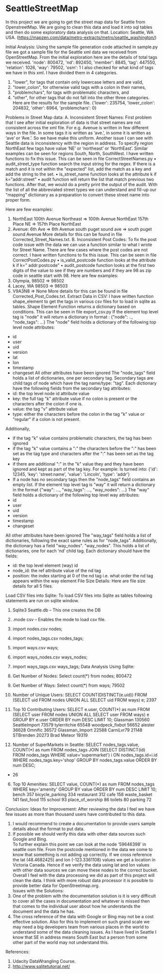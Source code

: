 # SeattleStreetMap
In this project we are going to get the street map data for Seattle from OpenstreetMap. We are going to clean this data and load it into sql tables and then do some exploratory data analysis on that. 
Location:
Seattle, WA USA.
(https://mapzen.com/data/metro-extracts/metro/seattle_washington/)

Initial Analysis:
 Using the sample file generation code attached in sample.py file we got a sample file for the Seattle xml data we received from OpenStreetMap. From the initial exploration here are the details of total tags we received. 
'node': 800472, 'nd': 892450, 'member': 8845, 'tag': 447550, 'relation': 1026, 'way': 79502, 'osm': 1
I also checked for what kind of tags we have in this xml. I have divided them in 4 categories. 
1.	"lower", for tags that contain only lowercase letters and are valid,
2.	"lower_colon", for otherwise valid tags with a colon in their names,
3.	"problemchars", for tags with problematic characters, and
4.	"other", for other tags that do not fall into the other three categories.
Here are the results for the sample file. 
{'lower': 235754, 'lower_colon': 204832, 'other': 6964, 'problemchars': 0}

Problems in Street Map data:
A.	Inconsistent Street Names:
First problem that I see after initial exploration of data is that street names are not consistent across the xml file.  For e.g. Avenue is written in few different ways in the file.  In some tags it is written as ‘ave.’, in some it is written as ‘ave’ or ‘Ave.’. So we have make this uniform.  Another issue I can see with Seattle data is inconsistency with the region in address. To specify region NorthEast few tags have value ‘NE’ or ‘northeast’ or ‘NorthEast’. Similar examples can be seen for regions South, North, SouthWest. 
I have written functions to fix this issue. This can be seen in file CorrectStreetNames.py
•	audit_street_type function search the input string for the regex. If there is a match and it is not within the "expected" list, add the match as a key and add the string to the set.
•	is_street_name function looks at the attribute k if k="addr:street"
•	audit function will return the list that match previous two functions. After that, we would do a pretty print the output of the audit. With the list of all the abbreviated street types we can understand and fill-up our "mapping" dictionary as a preparation to convert these street name into proper form.

Here are few examples:
1.	NorthEast
100th Avenue Northeast => 100th Avenue NorthEast
157th Place NE => 157th Place NorthEast
2.	 Avenue:
6th Ave => 6th Avenue
south puget sound ave => south puget sound Avenue
More details for this can be found in file Corrected_Street_Names.txt.
B.	Inconsistent Post Codes: 
To fix the post code issue with the data we can use a function similar to what I wrote for Street Name. There are few cases where the post codes are not correct. I have written functions to fix this issue. This can be seen in file CorrectPostCodes.py
•	is_valid_postcode function looks at the attribute k if k=" addr:postcode"
•	audit_postcode function looks at the first two digits of the value to see if they are numbers and if they are 98 as zip code in seattle start with 98. 
Here are few examples:
1.	Olympia, 98502 => 98502
2.	Lacey, WA 98503 => 98503
3.	V9A3N8 => None
More details for this can be found in file Corrected_Post_Codes.txt.
Extract Data in CSV:
 I have written function shape_element to get the tags in various csv files for to load in sqlite as tables. 
Shape Element Function returns a dictionary based on conditions. This can be seen in file export_csv.py
If the element top level tag is "node" it will return a dictionary in format : {"node": .., "node_tags": ...}
The "node" field holds a dictionary of the following top level node attributes:
-	id
-	user
-	uid
-	version
-	lat
-	lon
-	timestamp
-	changeset
All other attributes have been ignored
The "node_tags" field holds a list of dictionaries, one per secondary tag. Secondary tags are
child tags of node which have the tag name/type: "tag". Each dictionary have the following
fields from the secondary tag attributes:
-	id: the top level node id attribute value
-	key: the full tag "k" attribute value if no colon is present or the characters after the colon if one is.
-	value: the tag "v" attribute value
-	type: either the characters before the colon in the tag "k" value or "regular" if a colon is not present.

Additionally,
- if the tag "k" value contains problematic characters, the tag has been ignored
- if the tag "k" value contains a ":" the characters before the ":" has been set as the tag type
  and characters after the ":" has been set as the tag key
- if there are additional ":" in the "k" value they and they have been ignored and kept as part of
  the tag key. For example:
  <tag k="addr:street:name" v="Lincoln"/>
  Is turned into:
  {'id': 12345, 'key': 'street:name', 'value': 'Lincoln', 'type': 'addr'}
- If a node has no secondary tags then the "node_tags" field contains an empty list.
If the element top level tag is "way" it will return a dictionary in the format {"way": ..., "way_tags": ..., "way_nodes": ...}
The "way" field holds a dictionary of the following top level way attributes:
-	id
-	user
-	uid
-	version
-	timestamp
-	changeset

All other attributes have been ignored
The "way_tags" field  holds a list of dictionaries, following the exact same rules as for "node_tags".
Additionally, the dictionary has a field "way_nodes". "way_nodes". This holds a list of dictionaries, one for each ‘nd’ child tag.  Each dictionary should have the fields:
-	id: the top level element (way) id
-	node_id: the ref attribute value of the nd tag
-	position: the index starting at 0 of the nd tag i.e. what order the nd tag appears within the way element
File Size Details: 
Here are file size details for all 5 files. 
 

Load CSV files into Sqlite: 
To load CSV files into Sqlite as tables following statements are run on sqlite window. 
1.	Sqlite3 Seattle.db – This one creates the DB
2.	.mode csv – Enables the mode to load csv file.
3.	import nodes.csv nodes;
4.	import nodes_tags.csv nodes_tags;
5.	import ways.csv ways;
6.	import ways_nodes.csv ways_nodes;
7.	import ways_tags.csv ways_tags;
Data Analysis Using Sqlite:
1.	Get Number of Nodes:
Select count(*) from nodes;
800472
2.	Get Number of Ways:
Select count(*) from ways;
79502
3.	Number of Unique Users:
SELECT COUNT(DISTINCT(e.uid)) 
FROM (SELECT uid FROM nodes UNION ALL SELECT uid FROM ways) e;
2397
4.	Top 10 Contributing Users:
SELECT e.user, COUNT(*) as num
FROM (SELECT user FROM nodes UNION ALL SELECT user FROM ways) e
GROUP BY e.user
ORDER BY num DESC
LIMIT 10;
Glassman	130560
SeattleImport	73579
tylerritchie	65548
woodpeck_fixbot	56652
alester	36628
Omnific	36572
Glassman_Import	22588
CarniLvr79	21148
STBrenden	20273
Brad Meteor	19319

5.	Number of SuperMarkets in Seattle:
SELECT nodes_tags.value, COUNT(*) as num
FROM nodes_tags 
JOIN (SELECT DISTINCT(id) FROM nodes_tags WHERE value='supermarket') i
ON nodes_tags.id=i.id
WHERE nodes_tags.key='shop'
GROUP BY nodes_tags.value
ORDER BY num DESC;
-	26
6.	Top 10 Amenities:
SELECT value, COUNT(*) as num
FROM nodes_tags
WHERE key='amenity'
GROUP BY value
ORDER BY num DESC
LIMIT 10;
bench	357
bicycle_parking	334
restaurant	312
cafe	158
waste_basket	141
fast_food	115
school	93
place_of_worship	86
toilets	80
parking	72

Conclusion:
Ideas for Improvement:
After reviewing the data I feel we have few issues as more than thousand users have contributed to this data.
1.	 I would recommend to create a documentation to provide users sample details about the format to put data.  
2.	If possible we should verify this data with other data sources such Google and Bing.  
To further explain this point we can look at the node ‘59646398’ in seattle osm file. 
From the postcode mentioned in the data we come to know that something is not adding up correctly. If we cross reference the lat (48.4682425) and lon (-123.3361108) values we get a location in Victoria Canada. Hence if we verify the data using lat and lon values with other data sources we can move these nodes to the correct bucket.  
Overall I feel with the data processing we did as part of this project will clean the data.  I think with more robust data processor it is possible to provide better data for OpenStreetmap.org.   
Issues with the Solutions:
1.	One of the problem with the documentation solution is it is very difficult to cover all the cases in documentation and whatever is missed then that comes to the individual user about how he understands the document and the data he has. 
2.	The cross reference of the data with Google or Bing may not be a cost effective solution. 
Also for this to implement on such grand scale we may need a big developers team from various places in the world to understand some of the data cleaning issues. As I have lived in Seattle I know that SE in address means South East but a person from some other part of the world may not understand this.

References: 
1. Udacity DataWrangling Course.
2. http://www.sqlitetutorial.net/

